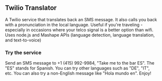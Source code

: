 ## Twilio Translator

A Twilio service that translates back an SMS message. It also calls you back with a pronunciation in the local language. Useful if you're traveling - especially in occasions where your telco signal is a better option than wifi. Uses node.js and Mashape APIs (language detection, language translation, and text-to-voice)

### Try the service

Send an SMS message to +1 (415) 992-9984, "Take me to the bar ES".  The "ES" stands for Spanish.  You can try other languages such as "DE", "IT", etc.
You can also try a non-English message like "Hola mundo en".  Enjoy!